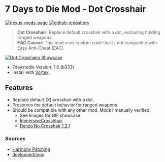 # 7 Days to Die Mod - Dot Crosshair

[![nexus-mods-page](https://img.shields.io/badge/Nexus%20Mod-Dot%20Crosshair%20-orange?style=flat-square&logo=spinrilla)](https://www.nexusmods.com/7daystodie/mods/5640)
[![github-repository](https://img.shields.io/badge/GitHub-Repository-green?style=flat-square&logo=github)](https://github.com/rdok/7daystodie_mod_dot_crosshair)

> **Dot Crosshair:** Replace default crosshair with a dot, excluding holding ranged weapons.   
> **EAC Caveat:** This mod uses custom code that is not compatible with Easy Anti-Cheat (EAC).

[![Dot Crosshairs Showcase](https://github.com/rdok/7daystodie_mod_dot_crosshair/blob/main/documentation/showcase.gif?raw=true)](https://www.nexusmods.com/7daystodie/mods/5640)

- 7daystodie Version: 1.0 (b333)
- Install with [Vortex](https://www.nexusmods.com/about/vortex/).

## Features

- Replace default (X) crosshair with a dot.   
- Preserves the default behavior for ranged weapons.
- Should be compatible with any other mod. Mods I manually verified:
  - See Images for GIF showcase.
  - [ImmersiveCrosshhair](https://www.nexusmods.com/7daystodie/mods/5601)
  - [Danzo No Crosshair 1.2.1](https://www.nexusmods.com/Core/Libs/Common/Widgets/DownloadPopUp?id=17443&nmm=1&game_id=1059)

### Sources

- [Harmony Patching](https://harmony.pardeike.net/articles/patching-postfix.html)
- [devlooped/moq](https://github.com/devlooped/moq)
